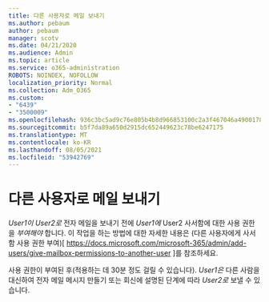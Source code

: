 ```yaml
---
title: 다른 사용자로 메일 보내기
ms.author: pebaum
author: pebaum
manager: scotv
ms.date: 04/21/2020
ms.audience: Admin
ms.topic: article
ms.service: o365-administration
ROBOTS: NOINDEX, NOFOLLOW
localization_priority: Normal
ms.collection: Adm_O365
ms.custom:
- "6439"
- "3500009"
ms.openlocfilehash: 936c3bc5ad9c76e805b4b8d966853100c2a3f467046a490017813b011ef9b600
ms.sourcegitcommit: b5f7da89a650d2915dc652449623c78be6247175
ms.translationtype: MT
ms.contentlocale: ko-KR
ms.lasthandoff: 08/05/2021
ms.locfileid: "53942769"
---
```

# <a name="sending-mail-as-another-user"></a>다른 사용자로 메일 보내기

*User1이* *User2로* 전자 메일을 보내기 전에 *User1에* User2 사서함에 대한 사용 권한을 *부여해야* 합니다. 이 작업을 하는 방법에 대한 자세한 내용은 (다른 사용자에게 사서함 사용 권한 부여)[ https://docs.microsoft.com/microsoft-365/admin/add-users/give-mailbox-permissions-to-another-user ]를 참조하세요.

사용 권한이 부여된 후(적용하는 데 30분 정도 걸릴 수 있습니다). *User1은* 다른 사람을 대신하여 전자 메일 메시지 만들기 또는 회신에 설명된 단계에 따라 *User2로* 보낼 수 있습니다.
